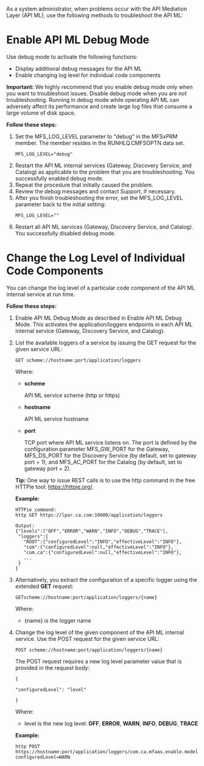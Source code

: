 As a system administrator, when problems occur with the API Mediation Layer (API ML), use the following methods to troubleshoot the API ML:

# Enable API ML Debug Mode ##

Use debug mode to activate the following functions:

- Display additional debug messages for the API ML 
- Enable changing log level for individual code components
    
**Important:** We highly recommend that you enable debug mode only when you want to troubleshoot issues.
Disable debug mode when you are not troubleshooting. Running in debug mode while operating API ML can adversely affect
its performance and create large log files that consume a large volume of disk space.

**Follow these steps:**

1. Set the MFS_LOG_LEVEL parameter to "debug" in the MFSxPRM member. The member resides in the RUNHLQ.CMFSOPTN data set.
    ```
    MFS_LOG_LEVEL="debug"
    ```
2. Restart the API ML internal services (Gateway, Discovery Service, and Catalog) as applicable to the problem that you are troubleshooting.
You successfully enabled debug mode.
3. Repeat the procedure that initially caused the problem.
4. Review the debug messages and contact Support, if necessary.
5. After you finish troubleshooting the error, set the MFS_LOG_LEVEL parameter back to the initial setting:
    ```
    MFS_LOG_LEVEL=""
    ```
6. Restart all API ML services (Gateway, Discovery Service, and Catalog).
You successfully disabled debug mode.

# Change the Log Level of Individual Code Components #

You can change the log level of a particular code component of the API ML internal service at run time.

**Follow these steps:**

1. Enable API ML Debug Mode as described in Enable API ML Debug Mode.
This activates the application/loggers endpoints in each API ML internal service (Gateway, Discovery Service, and Catalog).
2. List the available loggers of a service by issuing the GET request for the given service URL:

    ```
    GET scheme://hostname:port/application/loggers
    ```
    
    Where:
    - **scheme**
    
        API ML service scheme (http or https)
    
    - **hostname**
    
        API ML service hostname
    
    - **port**
    
        TCP port where API ML service listens on. The port is defined by the configuration parameter MFS_GW_PORT for the Gateway,
    MFS_DS_PORT for the Discovery Service (by default, set to gateway port + 1), and MFS_AC_PORT for the Catalog 
    (by default, set to gateway port + 2).
    
    **Tip:** One way to issue REST calls is to use the http command in the free HTTPie tool: https://httpie.org/.
    
    **Example:**
 
    ```
    HTTPie command:
    http GET https://lpar.ca.com:10000/application/loggers

    Output:
    {"levels":["OFF","ERROR","WARN","INFO","DEBUG","TRACE"],
     "loggers":{
       "ROOT":{"configuredLevel":"INFO","effectiveLevel":"INFO"},
       "com":{"configuredLevel":null,"effectiveLevel":"INFO"},
       "com.ca":{"configuredLevel":null,"effectiveLevel":"INFO"},
       ...
     }
    }
    ```
 
3. Alternatively, you extract the configuration of a specific logger using the extended **GET** request:

    ```
    GETscheme://hostname:port/application/loggers/{name}
    ```
    Where:

    - {name} is the logger name
    
4. Change the log level of the given component of the API ML internal service. Use the POST request for the given service URL:

    ```
    POST scheme://hostname:port/application/loggers/{name}
    ```
    The POST request requires a new log level parameter value that is provided in the request body:
    ```
    {

    "configuredLevel": "level"

    }
    ```
    Where:

    - level is the new log level: **OFF**, **ERROR**, **WARN**, **INFO**, **DEBUG**, **TRACE**
    
    **Example:**

    ```
    http POST https://hostname:port/application/loggers/com.ca.mfaas.enable.model configuredLevel=WARN
    ```
